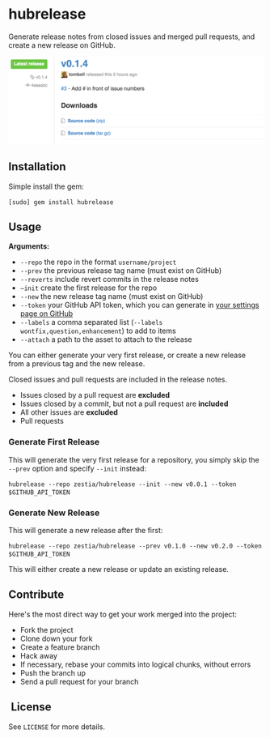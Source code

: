 # hubrelease

Generate release notes from closed issues and merged pull requests, and create a
new release on GitHub.

![Release Notes Example](docs/screenshot.png)

## Installation

Simple install the gem:

    [sudo] gem install hubrelease

## Usage

**Arguments:**

- `--repo` the repo in the format `username/project`
- `--prev` the previous release tag name (must exist on GitHub)
- `--reverts` include revert commits in the release notes
- `—init` create the first release for the repo
- `--new` the new release tag name (must exist on GitHub)
- `--token` your GitHub API token, which you can generate in [your settings page on GitHub](https://github.com/settings/applications)
- `--labels` a comma separated list (`--labels wontfix,question,enhancement`) to add to items
- `--attach` a path to the asset to attach to the release

You can either generate your very first release, or create a new release from a
previous tag and the new release.

Closed issues and pull requests are included in the release notes.

- Issues closed by a pull request are **excluded**
- Issues closed by a commit, but not a pull request are **included**
- All other issues are **excluded**
- Pull requests

### Generate First Release

This will generate the very first release for a repository, you simply skip the
`--prev` option and specify `--init` instead:

    hubrelease --repo zestia/hubrelease --init --new v0.0.1 --token $GITHUB_API_TOKEN

### Generate New Release

This will generate a new release after the first:

    hubrelease --repo zestia/hubrelease --prev v0.1.0 --new v0.2.0 --token $GITHUB_API_TOKEN

This will either create a new release or update an existing release.

## Contribute

Here's the most direct way to get your work merged into the project:

- Fork the project
- Clone down your fork
- Create a feature branch
- Hack away
- If necessary, rebase your commits into logical chunks, without errors
- Push the branch up
- Send a pull request for your branch

##  License

See `LICENSE` for more details.
